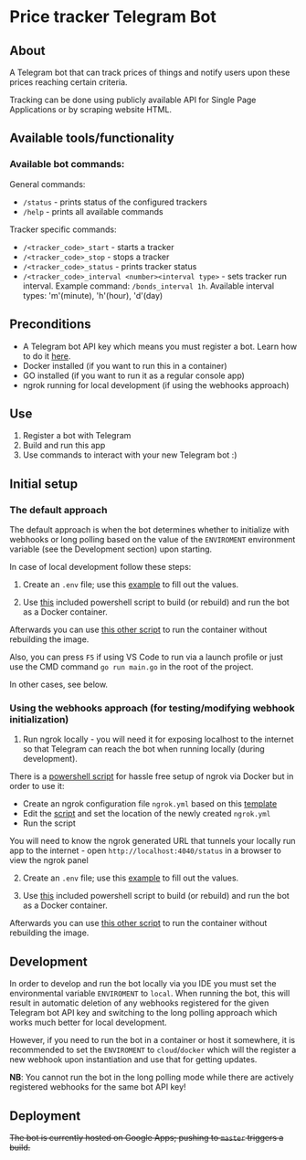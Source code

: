 # Price tracker Telegram Bot

## About

A Telegram bot that can track prices of things and notify users upon these prices reaching certain criteria.

Tracking can be done using publicly available API for Single Page Applications or by scraping website HTML.

## Available tools/functionality

### Available bot commands:

General commands:
 - `/status` - prints status of the configured trackers
 - `/help` - prints all available commands

 Tracker specific commands:
 - `/<tracker_code>_start` - starts a tracker
 - `/<tracker_code>_stop` - stops a tracker
 - `/<tracker_code>_status` - prints tracker status
 - `/<tracker_code>_interval <number><interval type>` - sets tracker run interval. Example command: `/bonds_interval 1h`. Available interval types: 'm'(minute), 'h'(hour), 'd'(day)

## Preconditions

- A Telegram bot API key which means you must register a bot. Learn how to do it [here](https://core.telegram.org/bots#how-do-i-create-a-bot).
- Docker installed (if you want to run this in a container)
- GO installed (if you want to run it as a regular console app)
- ngrok running for local development (if using the webhooks approach)

## Use

1. Register a bot with Telegram
2. Build and run this app
3. Use commands to interact with your new Telegram bot :)


## Initial setup

### The default approach

The default approach is when the bot determines whether to initialize with webhooks or long polling based on the value of the `ENVIROMENT` environment variable (see the Development section) upon starting.

In case of local development follow these steps:

1. Create an `.env` file; use this [example](/.env.example) to fill out the values.

2. Use [this](/docker_build_and_run.ps1) included powershell script to build (or rebuild) and run the bot as a Docker container.

Afterwards you can use [this other script](/docker_run.ps1) to run the container without rebuilding the image.

Also, you can press `F5` if using VS Code to run via a launch profile or just use the CMD command `go run main.go` in the root of the project.

In other cases, see below.


### Using the webhooks approach (for testing/modifying webhook initialization)

1. Run ngrok locally - you will need it for exposing localhost to the internet so that Telegram can reach the bot when running locally (during development). 

There is a [powershell script](/docker_run_ngrok.ps1) for hassle free setup of ngrok via Docker but in order to use it:

* Create an ngrok configuration file `ngrok.yml` based on this [template](./ngrok.yml.example)
* Edit the [script](/docker_run_ngrok.ps1) and set the location of the newly created `ngrok.yml`
* Run the script

You will need to know the ngrok generated URL that tunnels your locally run app to the internet - open `http://localhost:4040/status` in a browser to view the ngrok panel

2. Create an `.env` file; use this [example](/.env.example) to fill out the values.

3. Use [this](/docker_build_and_run.ps1) included powershell script to build (or rebuild) and run the bot as a Docker container.

Afterwards you can use [this other script](/docker_run.ps1) to run the container without rebuilding the image.


## Development

In order to develop and run the bot locally via you IDE you must set the environmental variable `ENVIROMENT` to `local`. When running the bot, this will result in automatic deletion of any webhooks registered for the given Telegram bot API key and switching to the long polling approach which works much better for local development.

However, if you need to run the bot in a container or host it somewhere, it is recommended to set the `ENVIROMENT` to `cloud`/`docker` which will the register a new webhook upon instantiation and use that for getting updates.

**NB**:
You cannot run the bot in the long polling mode while there are actively registered webhooks for the same bot API key!

## Deployment

~~The bot is currently hosted on Google Apps; pushing to `master` triggers a build.~~
